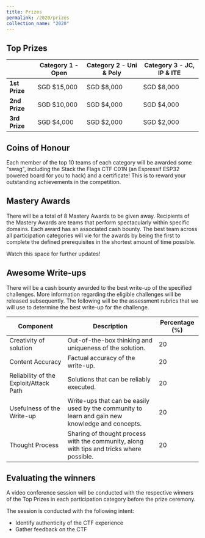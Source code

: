 ```yaml
---
title: Prizes
permalink: /2020/prizes
collection_name: "2020"
---
```


## Top Prizes

 &nbsp; | Category 1 - Open | Category 2 - Uni & Poly | Category 3 - JC, IP & ITE
---|---|---|---
**1st Prize** | SGD $15,000 | SGD $8,000 | SGD $8,000
**2nd Prize** | SGD $10,000 | SGD $4,000 | SGD $4,000
**3rd Prize** | SGD $4,000 | SGD $2,000 | SGD $2,000

## Coins of Honour

Each member of the top 10 teams of each category will be awarded some "swag", including the Stack the Flags CTF C01N (an Espressif ESP32 powered board for you to hack) and a certificate!
This is to reward your outstanding achievements in the competition.

## Mastery Awards

There will be a total of 8 Mastery Awards to be given away. 
Recipients of the Mastery Awards are teams that perform spectacularly within specific domains. 
Each award has an associated cash bounty. 
The best team across all participation categories will vie for the awards by being the first to complete the defined prerequisites in the shortest amount of time possible.

Watch this space for further updates!

## Awesome Write-ups

There will be a cash bounty awarded to the best write-up of the specified challenges.
More information regarding the eligible challenges will be released subsequently. 
The following will be the assessment rubrics that we will use to determine the best write-up for the challenge.

Component | Description | Percentage (%)
---|---|---
Creativity of solution | Out-of-the-box thinking and uniqueness of the solution. | 20
Content Accuracy | Factual accuracy of the write-up. | 20
Reliability of the Exploit/Attack Path | Solutions that can be reliably executed.  | 20
Usefulness of the Write-up | Write-ups that can be easily used by the community to learn and gain new knowledge and concepts. | 20
Thought Process | Sharing of thought process with the community, along with tips and tricks where possible. | 20

## Evaluating the winners

A video conference session will be conducted with the respective winners of the Top Prizes in each participation category before the prize ceremony.

The session is conducted with the following intent:
* Identify authenticity of the CTF experience
* Gather feedback on the CTF